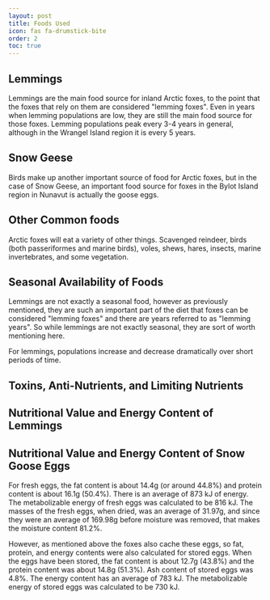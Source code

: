 ```yaml
---
layout: post
title: Foods Used
icon: fas fa-drumstick-bite
order: 2
toc: true
---
```


## Lemmings
Lemmings are the main food source for inland Arctic foxes, to the point that the foxes that rely on them are considered "lemming foxes". Even in years when lemming populations are low, they are still the main food source for those foxes. Lemming populations peak every 3-4 years in general, although in the Wrangel Island region it is every 5 years.

## Snow Geese
Birds make up another important source of food for Arctic foxes, but in the case of Snow Geese, an important food source for foxes in the Bylot Island region in Nunavut is actually the goose eggs.

## Other Common foods
Arctic foxes will eat a variety of other things. Scavenged reindeer, birds (both passeriformes and marine birds), voles, shews, hares, insects, marine invertebrates, and some vegetation.

## Seasonal Availability of Foods
Lemmings are not exactly a seasonal food, however as previously mentioned, they are such an important part of the diet that foxes can be considered "lemming foxes" and there are years referred to as "lemming years". So while lemmings are not exactly seasonal, they are sort of worth mentioning here.

For lemmings, populations increase and decrease dramatically over short periods of time.

## Toxins, Anti-Nutrients, and Limiting Nutrients

## Nutritional Value and Energy Content of Lemmings

## Nutritional Value and Energy Content of Snow Goose Eggs
For fresh eggs, the fat content is about 14.4g (or around 44.8%) and protein content is about 16.1g (50.4%). There is an average of 873 kJ of energy. The metabolizable energy of fresh eggs was calculated to be 816 kJ. The masses of the fresh eggs, when dried, was an average of 31.97g, and since they were an average of 169.98g before moisture was removed, that makes the moisture content 81.2%.

However, as mentioned above the foxes also cache these eggs, so fat, protein, and energy contents were also calculated for stored eggs. When the eggs have been stored, the fat content is about 12.7g (43.8%) and the protein content was about 14.8g (51.3%). Ash content of stored eggs was 4.8%. The energy content has an average of 783 kJ. The metabolizable energy of stored eggs was calculated to be 730 kJ.
